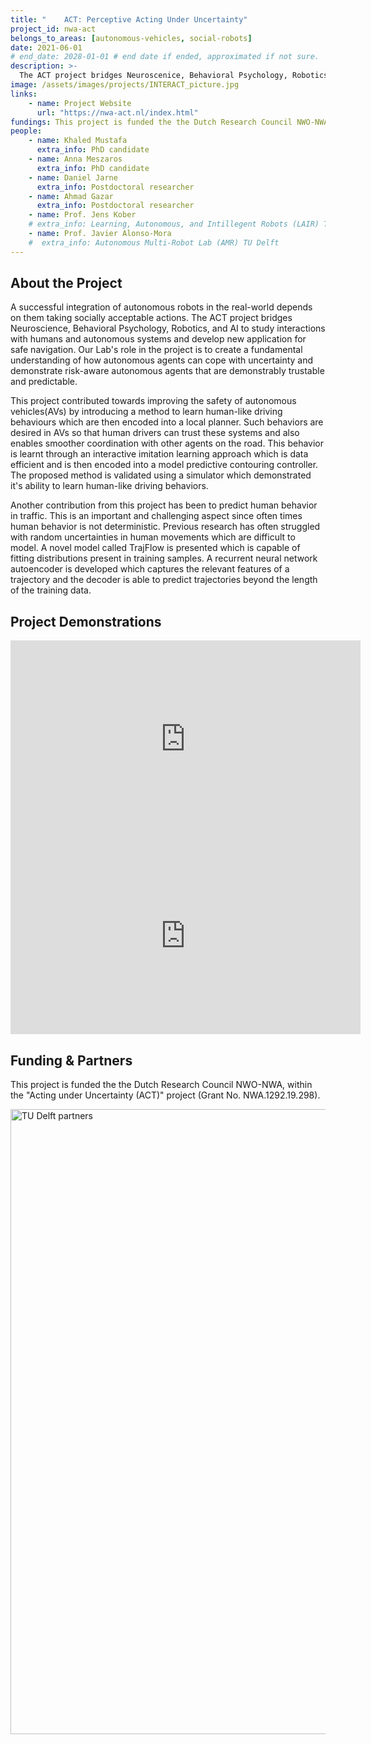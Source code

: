 ```yaml
---
title: "	ACT: Perceptive Acting Under Uncertainty"
project_id: nwa-act
belongs_to_areas: [autonomous-vehicles, social-robots]
date: 2021-06-01
# end_date: 2028-01-01 # end date if ended, approximated if not sure.
description: >-
  The ACT project bridges Neuroscenice, Behavioral Psychology, Robotics, and AI to study interactions with humans and autonomous systems and develop new application for safe navigation. Our Lab's role in the project is to create a fundamental understanding of how autonomous agents can cope with uncertainty and demonstrate risk-aware autonomous agents that are demonstrably trustable and predictable.
image: /assets/images/projects/INTERACT_picture.jpg
links:
    - name: Project Website
      url: "https://nwa-act.nl/index.html"
fundings: This project is funded the the Dutch Research Council NWO-NWA, within the "Acting under Uncertainty (ACT)" project (Grant No. NWA.1292.19.298). 
people:
    - name: Khaled Mustafa 
      extra_info: PhD candidate
    - name: Anna Meszaros
      extra_info: PhD candidate
    - name: Daniel Jarne
      extra_info: Postdoctoral researcher
    - name: Ahmad Gazar
      extra_info: Postdoctoral researcher
    - name: Prof. Jens Kober
    # extra_info: Learning, Autonomous, and Intillegent Robots (LAIR) TU Delft
    - name: Prof. Javier Alonso-Mora
    #  extra_info: Autonomous Multi-Robot Lab (AMR) TU Delft
---
```

<!-- # Here you put the main body of the page, in markdown. You can also mix in html, or change this .md to .html -->
## About the Project
A successful integration of autonomous robots in the real-world depends on them taking socially acceptable actions. The ACT project bridges Neuroscience, Behavioral Psychology, Robotics, and AI to study interactions with humans and autonomous systems and develop new application for safe navigation. Our Lab's role in the project is to create a fundamental understanding of how autonomous agents can cope with uncertainty and demonstrate risk-aware autonomous agents that are demonstrably trustable and predictable.

This project contributed towards improving the safety of autonomous vehicles(AVs) by introducing a method to learn human-like driving behaviours which are then encoded into a local planner. Such behaviors are desired in AVs so that human drivers can trust these systems and also enables smoother coordination with other agents on the road. This behavior is learnt through an interactive imitation learning approach which is data efficient and is then encoded into a model predictive contouring controller. The proposed method is validated using a simulator which demonstrated it's ability to learn human-like driving behaviors. 

Another contribution from this project has been to predict human behavior in traffic. This is an important and challenging aspect since often times human behavior is not deterministic. Previous research has often struggled with random uncertainties in human movements which are difficult to model. A novel model called TrajFlow is presented which is capable of fitting distributions present in training samples. A recurrent neural network autoencoder is developed which captures the relevant features of a trajectory and the decoder is able to predict trajectories beyond the length of the training data. 
  

## Project Demonstrations

<div class="video-wrapper ratio ratio-16x9"> 
  <iframe width="560" height="315" src="https://www.youtube.com/embed/UmbrTs14BnU?si=7lgawQiG1Il2TV9g&mute=1" title="YouTube video player" frameborder="0" allow="accelerometer; autoplay; clipboard-write; encrypted-media; gyroscope; picture-in-picture; web-share" referrerpolicy="strict-origin-when-cross-origin" allowfullscreen></iframe>
</div>
<div class="video-wrapper ratio ratio-16x9">  
  <iframe width="560" height="315" src="https://www.youtube.com/embed/xPomLRHs-II?si=20t0JYx8X6RMxBLb&mute=1" title="YouTube video player" frameborder="0" allow="accelerometer; autoplay; clipboard-write; encrypted-media; gyroscope; picture-in-picture; web-share" referrerpolicy="strict-origin-when-cross-origin" allowfullscreen></iframe>
</div>

## Funding & Partners

This project is funded the the Dutch Research Council NWO-NWA, within the "Acting under Uncertainty (ACT)" project (Grant No. NWA.1292.19.298). 

<img class="img-fluid" src="{% include fix_link.html link='/assets/images/projects/ACT-NWA/partners.png' %}" alt="TU Delft partners" style="height: auto; width: 1000px;">

